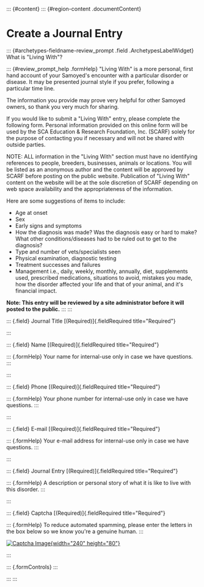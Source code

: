 ::: {#content}
::: {#region-content .documentContent}
<div>

Create a Journal Entry
======================

::: {#archetypes-fieldname-review_prompt .field .ArchetypesLabelWidget}
 What is \"Living With\"?

::: {#review_prompt_help .formHelp}
\"Living With\" is a more personal, first hand account of your
Samoyed\'s encounter with a particular disorder or disease. It may be
presented journal style if you prefer, following a particular time line.

The information you provide may prove very helpful for other Samoyed
owners, so thank you very much for sharing.

If you would like to submit a \"Living With\" entry, please complete the
following form. Personal information provided on this online form will
be used by the SCA Education & Research Foundation, Inc. (SCARF) solely
for the purpose of contacting you if necessary and will not be shared
with outside parties.

NOTE: ALL information in the \"Living With\" section must have no
identifying references to people, breeders, businesses, animals or
locations. You will be listed as an anonymous author and the content
will be approved by SCARF before posting on the public website.
Publication of \"Living With\" content on the website will be at the
sole discretion of SCARF depending on web space availability and the
appropriateness of the information.

Here are some suggestions of items to include:

-   Age at onset
-   Sex
-   Early signs and symptoms
-   How the diagnosis was made? Was the diagnosis easy or hard to make?
    What other conditions/diseases had to be ruled out to get to the
    diagnosis?
-   Type and number of vets/specialists seen
-   Physical examination, diagnostic testing
-   Treatment successes and failures
-   Management i.e., daily, weekly, monthly, annually, diet, supplements
    used, prescribed medications, situations to avoid, mistakes you
    made, how the disorder affected your life and that of your animal,
    and it\'s financial impact.

**Note: This entry will be reviewed by a site administrator before it
will posted to the public.**
:::
:::

::: {.field}
Journal Title [(Required)]{.fieldRequired title="Required"}

<div>

</div>
:::

::: {.field}
Name [(Required)]{.fieldRequired title="Required"}

::: {.formHelp}
Your name for internal-use only in case we have questions.
:::

<div>

</div>
:::

::: {.field}
Phone [(Required)]{.fieldRequired title="Required"}

::: {.formHelp}
Your phone number for internal-use only in case we have questions.
:::

<div>

</div>
:::

::: {.field}
E-mail [(Required)]{.fieldRequired title="Required"}

::: {.formHelp}
Your e-mail address for internal-use only in case we have questions.
:::

<div>

</div>
:::

::: {.field}
Journal Entry [(Required)]{.fieldRequired title="Required"}

::: {.formHelp}
A description or personal story of what it is like to live with this
disorder.
:::

<div>

</div>
:::

::: {.field}
Captcha [(Required)]{.fieldRequired title="Required"}

::: {.formHelp}
To reduce automated spamming, please enter the letters in the box below
so we know you\'re a genuine human.
:::

<div>

</div>

<div>

[![Captcha
Image](http://image.captchas.net/?client=ragingweb&random=cjeBoAp5keC43q7VvHxJNYIjwdQArkcKex5pBjAsAFFmdA0xZL&alphabet=abcdefghijklmnopqrstuvwxyz&letters=6&width=240&height=80){width="240"
height="80"}](http://audio.captchas.net/?client=ragingweb&random=cjeBoAp5keC43q7VvHxJNYIjwdQArkcKex5pBjAsAFFmdA0xZL "Hear the phonetic spelling of the captcha image")

</div>
:::

::: {.formControls}
:::

</div>
:::
:::
